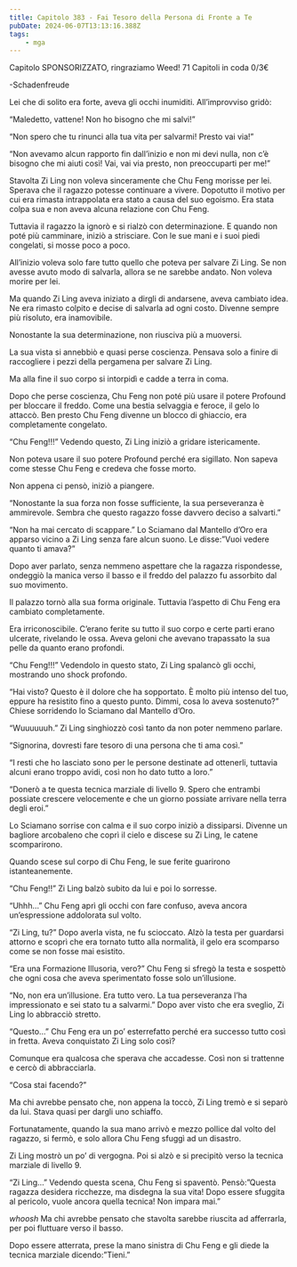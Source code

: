 ```yaml
---
title: Capitolo 383 - Fai Tesoro della Persona di Fronte a Te
pubDate: 2024-06-07T13:13:16.388Z
tags:
    - mga
---
```

                
Capitolo SPONSORIZZATO, ringraziamo Weed!
71 Capitoli in coda 0/3€


-Schadenfreude


Lei che di solito era forte, aveva gli occhi inumiditi. All’improvviso gridò:


“Maledetto, vattene! Non ho bisogno che mi salvi!”


“Non spero che tu rinunci alla tua vita per salvarmi! Presto vai via!”


“Non avevamo alcun rapporto fin dall’inizio e non mi devi nulla, non c’è bisogno che mi aiuti così! Vai, vai via presto, non preoccuparti per me!”


Stavolta Zi Ling non voleva sinceramente che Chu Feng morisse per lei. Sperava che il ragazzo potesse continuare a vivere. Dopotutto il motivo per cui era rimasta intrappolata era stato a causa del suo egoismo. Era stata colpa sua e non aveva alcuna relazione con Chu Feng.


Tuttavia il ragazzo la ignorò e si rialzò con determinazione. E quando non poté più camminare, iniziò a strisciare. Con le sue mani e i suoi piedi congelati, si mosse poco a poco.


All’inizio voleva solo fare tutto quello che poteva per salvare Zi Ling. Se non avesse avuto modo di salvarla, allora se ne sarebbe andato. Non voleva morire per lei.


Ma quando Zi Ling aveva iniziato a dirgli di andarsene, aveva cambiato idea. Ne era rimasto colpito e decise di salvarla ad ogni costo. Divenne sempre più risoluto, era inamovibile.


Nonostante la sua determinazione, non riusciva più a muoversi.


La sua vista si annebbiò e quasi perse coscienza. Pensava solo a finire di raccogliere i pezzi della pergamena per salvare Zi Ling.


Ma alla fine il suo corpo si intorpidì e cadde a terra in coma.


Dopo che perse coscienza, Chu Feng non poté più usare il potere Profound per bloccare il freddo. Come una bestia selvaggia e feroce, il gelo lo attaccò. Ben presto Chu Feng divenne un blocco di ghiaccio, era completamente congelato.


“Chu Feng!!!” Vedendo questo, Zi Ling iniziò a gridare istericamente.


Non poteva usare il suo potere Profound perché era sigillato. Non sapeva come stesse Chu Feng e credeva che fosse morto.


Non appena ci pensò, iniziò a piangere.


“Nonostante la sua forza non fosse sufficiente, la sua perseveranza è ammirevole. Sembra che questo ragazzo fosse davvero deciso a salvarti.”


“Non ha mai cercato di scappare.” Lo Sciamano dal Mantello d’Oro era apparso vicino a Zi Ling senza fare alcun suono. Le disse:”Vuoi vedere quanto ti amava?”


Dopo aver parlato, senza nemmeno aspettare che la ragazza rispondesse, ondeggiò la manica verso il basso e il freddo del palazzo fu assorbito dal suo movimento.


Il palazzo tornò alla sua forma originale. Tuttavia l’aspetto di Chu Feng era cambiato completamente.


Era irriconoscibile. C’erano ferite su tutto il suo corpo e certe parti erano ulcerate, rivelando le ossa. Aveva geloni che avevano trapassato la sua pelle da quanto erano profondi.


“Chu Feng!!!” Vedendolo in questo stato, Zi Ling spalancò gli occhi, mostrando uno shock profondo.


“Hai visto? Questo è il dolore che ha sopportato. È molto più intenso del tuo, eppure ha resistito fino a questo punto. Dimmi, cosa lo aveva sostenuto?” Chiese sorridendo lo Sciamano dal Mantello d’Oro.


“Wuuuuuuh.” Zi Ling singhiozzò così tanto da non poter nemmeno parlare.


“Signorina, dovresti fare tesoro di una persona che ti ama così.”


“I resti che ho lasciato sono per le persone destinate ad ottenerli, tuttavia alcuni erano troppo avidi, così non ho dato tutto a loro.”


“Donerò a te questa tecnica marziale di livello 9. Spero che entrambi possiate crescere velocemente e che un giorno possiate arrivare nella terra degli eroi.”


Lo Sciamano sorrise con calma e il suo corpo iniziò a dissiparsi. Divenne un bagliore arcobaleno che coprì il cielo e discese su Zi Ling, le catene scomparirono.


Quando scese sul corpo di Chu Feng, le sue ferite guarirono istanteanemente.


“Chu Feng!!” Zi Ling balzò subito da lui e poi lo sorresse.


“Uhhh…” Chu Feng aprì gli occhi con fare confuso, aveva ancora un’espressione addolorata sul volto.


“Zi Ling, tu?” Dopo averla vista, ne fu scioccato. Alzò la testa per guardarsi attorno e scoprì che era tornato tutto alla normalità, il gelo era scomparso come se non fosse mai esistito.


“Era una Formazione Illusoria, vero?” Chu Feng si sfregò la testa e sospettò che ogni cosa che aveva sperimentato fosse solo un’illusione.


“No, non era un’illusione. Era tutto vero. La tua perseveranza l’ha impressionato e sei stato tu a salvarmi.” Dopo aver visto che era sveglio, Zi Ling lo abbracciò stretto.


“Questo…” Chu Feng era un po’ esterrefatto perché era successo tutto così in fretta.
Aveva conquistato Zi Ling solo così?


Comunque era qualcosa che sperava che accadesse. Così non si trattenne e cercò di abbracciarla.


“Cosa stai facendo?”


Ma chi avrebbe pensato che, non appena la toccò, Zi Ling tremò e si separò da lui. Stava quasi per dargli uno schiaffo.


Fortunatamente, quando la sua mano arrivò e mezzo pollice dal volto del ragazzo, si fermò, e solo allora Chu Feng sfuggì ad un disastro.


Zi Ling mostrò un po’ di vergogna. Poi si alzò e si precipitò verso la tecnica marziale di livello 9.


“Zi Ling…” Vedendo questa scena, Chu Feng si spaventò. Pensò:”Questa ragazza desidera ricchezze, ma disdegna la sua vita! Dopo essere sfuggita al pericolo, vuole ancora quella tecnica! Non impara mai.”


*whoosh* Ma chi avrebbe pensato che stavolta sarebbe riuscita ad afferrarla, per poi fluttuare verso il basso.


Dopo essere atterrata, prese la mano sinistra di Chu Feng e gli diede la tecnica marziale dicendo:”Tieni.”



